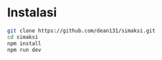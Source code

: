 # Instalasi
```bash
git clone https://github.com/dean131/simaksi.git
cd simaksi
npm install
npm run dev
```
